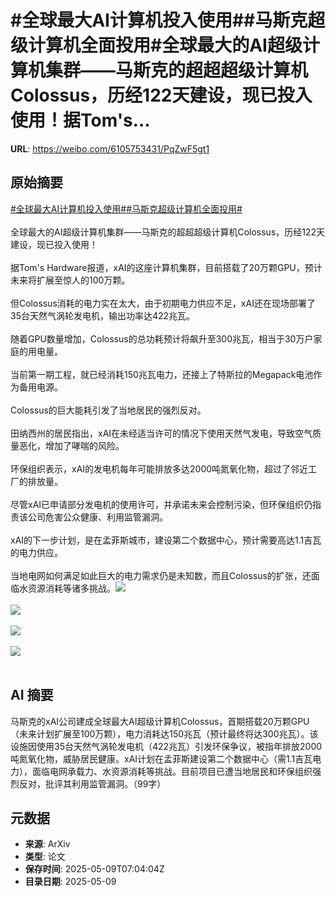 # #全球最大AI计算机投入使用##马斯克超级计算机全面投用#全球最大的AI超级计算机集群——马斯克的超超超级计算机Colossus，历经122天建设，现已投入使用！据Tom's...

**URL**: https://weibo.com/6105753431/PqZwF5gt1

## 原始摘要

<a href="https://m.weibo.cn/search?containerid=231522type%3D1%26t%3D10%26q%3D%23%E5%85%A8%E7%90%83%E6%9C%80%E5%A4%A7AI%E8%AE%A1%E7%AE%97%E6%9C%BA%E6%8A%95%E5%85%A5%E4%BD%BF%E7%94%A8%23&amp;extparam=%23%E5%85%A8%E7%90%83%E6%9C%80%E5%A4%A7AI%E8%AE%A1%E7%AE%97%E6%9C%BA%E6%8A%95%E5%85%A5%E4%BD%BF%E7%94%A8%23" data-hide=""><span class="surl-text">#全球最大AI计算机投入使用#</span></a><a href="https://m.weibo.cn/search?containerid=231522type%3D1%26t%3D10%26q%3D%23%E9%A9%AC%E6%96%AF%E5%85%8B%E8%B6%85%E7%BA%A7%E8%AE%A1%E7%AE%97%E6%9C%BA%E5%85%A8%E9%9D%A2%E6%8A%95%E7%94%A8%23&amp;extparam=%23%E9%A9%AC%E6%96%AF%E5%85%8B%E8%B6%85%E7%BA%A7%E8%AE%A1%E7%AE%97%E6%9C%BA%E5%85%A8%E9%9D%A2%E6%8A%95%E7%94%A8%23" data-hide=""><span class="surl-text">#马斯克超级计算机全面投用#</span></a><br><br>全球最大的AI超级计算机集群——马斯克的超超超级计算机Colossus，历经122天建设，现已投入使用！<br><br>据Tom's Hardware报道，xAI的这座计算机集群，目前搭载了20万颗GPU，预计未来将扩展至惊人的100万颗。<br><br>但Colossus消耗的电力实在太大，由于初期电力供应不足，xAI还在现场部署了35台天然气涡轮发电机，输出功率达422兆瓦。<br><br>随着GPU数量增加，Colossus的总功耗预计将飙升至300兆瓦，相当于30万户家庭的用电量。<br><br>当前第一期工程，就已经消耗150兆瓦电力，还接上了特斯拉的Megapack电池作为备用电源。<br><br>Colossus的巨大能耗引发了当地居民的强烈反对。<br><br>田纳西州的居民指出，xAI在未经适当许可的情况下使用天然气发电，导致空气质量恶化，增加了哮喘的风险。<br><br>环保组织表示，xAI的发电机每年可能排放多达2000吨氮氧化物，超过了邻近工厂的排放量。<br><br>尽管xAI已申请部分发电机的使用许可，并承诺未来会控制污染，但环保组织仍指责该公司危害公众健康、利用监管漏洞。<br><br>xAI的下一步计划，是在孟菲斯城市，建设第二个数据中心，预计需要高达1.1吉瓦的电力供应。<br><br>当地电网如何满足如此巨大的电力需求仍是未知数，而且Colossus的扩张，还面临水资源消耗等诸多挑战。<img style="" src="https://tvax2.sinaimg.cn/large/006Fd7o3gy1i1907pceyzj31hc0k07wh.jpg" referrerpolicy="no-referrer"><br><br><img style="" src="https://tvax1.sinaimg.cn/large/006Fd7o3gy1i1907a430uj31z4185u0s.jpg" referrerpolicy="no-referrer"><br><br><img style="" src="https://tvax1.sinaimg.cn/large/006Fd7o3gy1i1907a4ibhj30xb0iq1cp.jpg" referrerpolicy="no-referrer"><br><br><img style="" src="https://tvax3.sinaimg.cn/large/006Fd7o3gy1i1909bwuo8j31fg0z8e81.jpg" referrerpolicy="no-referrer"><br><br>

## AI 摘要

马斯克的xAI公司建成全球最大AI超级计算机Colossus，首期搭载20万颗GPU（未来计划扩展至100万颗），电力消耗达150兆瓦（预计最终将达300兆瓦）。该设施因使用35台天然气涡轮发电机（422兆瓦）引发环保争议，被指年排放2000吨氮氧化物，威胁居民健康。xAI计划在孟菲斯建设第二个数据中心（需1.1吉瓦电力），面临电网承载力、水资源消耗等挑战。目前项目已遭当地居民和环保组织强烈反对，批评其利用监管漏洞。（99字）

## 元数据

- **来源**: ArXiv
- **类型**: 论文
- **保存时间**: 2025-05-09T07:04:04Z
- **目录日期**: 2025-05-09
